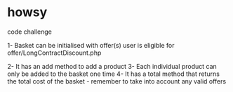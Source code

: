 # howsy
code challenge


1- Basket can be initialised with offer(s) user is eligible for
offer/LongContractDiscount.php

2- It has an add method to add a product
3- Each individual product can only be added to the basket one time
4- It has a total method that returns the total cost of the basket - remember to take into account any valid offers

